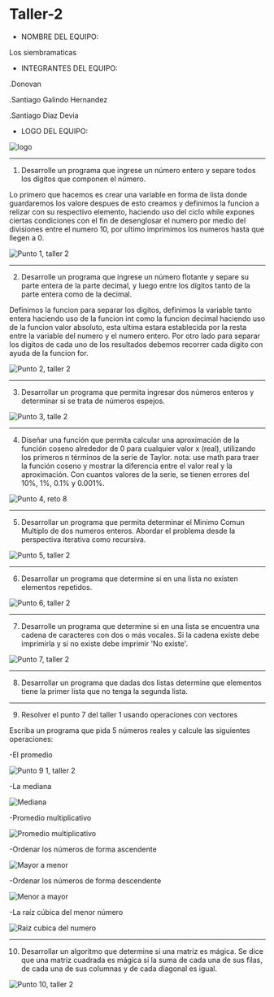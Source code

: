 # Taller-2

- NOMBRE DEL EQUIPO:

Los siembramaticas




- INTEGRANTES DEL EQUIPO:

.Donovan

.Santiago Galindo Hernandez

.Santiago Diaz Devia


- LOGO DEL EQUIPO:

![logo](https://user-images.githubusercontent.com/124641609/236643005-ae69d116-6acc-44e1-b183-7cfb1527106e.png)








---

1) Desarrolle un programa que ingrese un número entero y separe todos los dígitos que componen el número.



Lo primero que hacemos es crear una variable en forma de lista donde guardaremos los valore
despues de esto creamos y definimos la funcion a relizar con su respectivo elemento, haciendo uso del ciclo while
expones ciertas condiciones con el fin de desenglosar el numero por medio del divisiones entre el numero 10,
por ultimo imprimimos los numeros hasta que llegen a 0.

![Punto 1, taller 2](https://user-images.githubusercontent.com/124641609/236598141-8e6d4ee3-72bb-4c71-bebb-97f77c3a80a9.JPG)


---

2) Desarrolle un programa que ingrese un número flotante y separe su parte entera de la parte decimal, y luego entre los dígitos tanto de la parte entera como de la decimal.



Definimos la funcion para separar los digitos, definimos la variable tanto entera haciendo uso de la funcion int
como la funcion decimal haciendo uso de la funcion valor absoluto, esta ultima estara establecida por la resta entre 
la variable del numero y el numero entero. Por otro lado para separar los digitos de cada uno de los resultados 
debemos recorrer cada digito con ayuda de la funcion for.

![Punto 2, taller 2](https://user-images.githubusercontent.com/124641609/236599247-b3a216f7-6ea3-46e6-a406-529b3830e232.JPG)

---

3)  Desarrollar un programa que permita ingresar dos números enteros y determinar si se trata de números espejos.

![Punto 3, talle 2](https://user-images.githubusercontent.com/124641609/236649067-7eb73316-043f-4813-a27b-e5a5429da1fa.JPG)


---

4)  Diseñar una función que permita calcular una aproximación de la función coseno alrededor de 0 para cualquier valor x (real), utilizando los primeros n términos de la serie de Taylor. nota: use math para traer la función coseno y mostrar la diferencia entre el valor real y la aproximación. Con cuantos valores de la serie, se tienen errores del 10%, 1%, 0.1% y 0.001%.

![Punto 4, reto 8](https://user-images.githubusercontent.com/124641609/236649106-147b2273-83af-481b-b7ee-4bd8a021e771.JPG)


---

5)  Desarrollar un programa que permita determinar el Minimo Comun Multiplo de dos numeros enteros. Abordar el problema desde la perspectiva iterativa como recursiva.

![Punto 5, taller 2](https://user-images.githubusercontent.com/124641609/236649193-b4d31309-d63d-4b7a-969e-a0262e386d6e.JPG)


---

6) Desarrollar un programa que determine si en una lista no existen elementos repetidos.

![Punto 6, taller 2](https://user-images.githubusercontent.com/124641609/236652304-abd87803-6692-4408-a887-9fcd091e186b.JPG)

---

7) Desarrolle un programa que determine si en una lista se encuentra una cadena de caracteres con dos o más vocales. Si la cadena existe debe imprimirla y si no existe debe imprimir 'No existe'.


![Punto 7, taller 2](https://user-images.githubusercontent.com/124641609/236652360-89976bb7-7611-418d-8da6-fcea9a17bfb2.JPG)


---

8) Desarrollar un programa que dadas dos listas determine que elementos tiene la primer lista que no tenga la segunda lista.



---

9) Resolver el punto 7 del taller 1 usando operaciones con vectores

Escriba un programa que pida 5 números reales y calcule las siguientes operaciones:

-El promedio

![Punto 9 1, taller 2](https://user-images.githubusercontent.com/124641609/236645752-3a6fa7da-94c9-4978-87c8-9c4022f74efa.JPG)

-La mediana

![Mediana](https://user-images.githubusercontent.com/124641609/236648665-2eaff7a4-3472-4acf-b1f1-674d2477d840.JPG)

-Promedio multiplicativo

![Promedio multiplicativo](https://user-images.githubusercontent.com/124641609/236648698-cb2a3eda-ed12-460e-818b-566a103e5e8d.JPG)

-Ordenar los números de forma ascendente

![Mayor a menor](https://user-images.githubusercontent.com/124641609/236648738-fda031c3-f441-470c-98a6-ce78aa1b1178.JPG)

-Ordenar los números de forma descendente

![Menor a mayor](https://user-images.githubusercontent.com/124641609/236648749-67aa8035-20e6-4d21-94ef-21300cacd708.JPG)

-La raíz cúbica del menor número

![Raiz cubica del numero](https://user-images.githubusercontent.com/124641609/236648996-c4306d53-522e-45d9-a5b7-e5b4b12afe04.JPG)




---

10)  Desarrollar un algoritmo que determine si una matriz es mágica. Se dice que una matriz cuadrada es mágica si la suma de cada una de sus filas, de cada una de sus columnas y de cada diagonal es igual.


![Punto 10, taller 2](https://user-images.githubusercontent.com/124641609/236649267-1c8a29d5-5dc8-4b8a-a6c0-2e4514bde1db.JPG)

